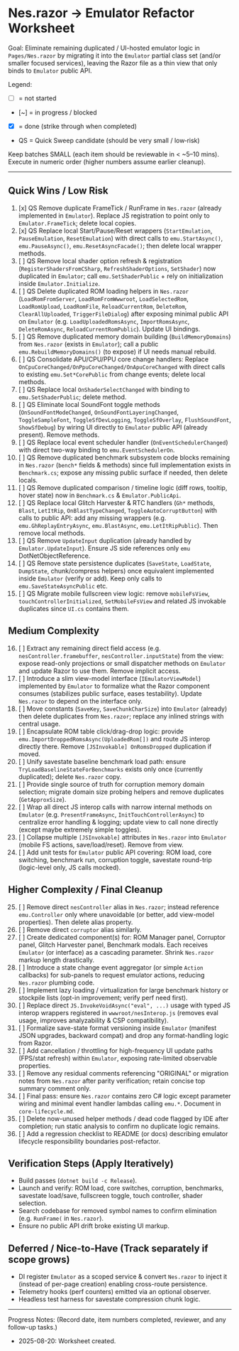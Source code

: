 # Nes.razor → Emulator Refactor Worksheet

Goal: Eliminate remaining duplicated / UI-hosted emulator logic in `Pages/Nes.razor` by migrating it into the `Emulator` partial class set (and/or smaller focused services), leaving the Razor file as a thin view that only binds to `Emulator` public API.

Legend:
- [ ] = not started
- [~] = in progress / blocked
- [x] = done (strike through when completed)
- QS = Quick Sweep candidate (should be very small / low‑risk)

Keep batches SMALL (each item should be reviewable in < ~5–10 mins). Execute in numeric order (higher numbers assume earlier cleanup).

---
## Quick Wins / Low Risk
1. [x] QS Remove duplicate FrameTick / RunFrame in `Nes.razor` (already implemented in `Emulator`). Replace JS registration to point only to `Emulator.FrameTick`; delete local copies.
2. [x] QS Replace local Start/Pause/Reset wrappers (`StartEmulation`, `PauseEmulation`, `ResetEmulation`) with direct calls to `emu.StartAsync()`, `emu.PauseAsync()`, `emu.ResetAsyncFacade()`; then delete local wrapper methods.
3. [ ] QS Remove local shader option refresh & registration (`RegisterShadersFromCSharp`, `RefreshShaderOptions`, `SetShader`) now duplicated in `Emulator`; call `emu.SetShaderPublic` + rely on initialization inside `Emulator.Initialize`.
4. [ ] QS Delete duplicated ROM loading helpers in `Nes.razor` (`LoadRomFromServer`, `LoadRomFromWwwroot`, `LoadSelectedRom`, `LoadRomUpload`, `LoadRomFile`, `ReloadCurrentRom`, `DeleteRom`, `ClearAllUploaded`, `TriggerFileDialog`) after exposing minimal public API on `Emulator` (e.g. `LoadUploadedRomsAsync`, `ImportRomsAsync`, `DeleteRomAsync`, `ReloadCurrentRomPublic`). Update UI bindings.
5. [ ] QS Remove duplicated memory domain building (`BuildMemoryDomains`) from `Nes.razor` (exists in `Emulator`); call a public `emu.RebuildMemoryDomains()` (to expose) if UI needs manual rebuild.
6. [ ] QS Consolidate APU/CPU/PPU core change handlers: Replace `OnCpuCoreChanged/OnPpuCoreChanged/OnApuCoreChanged` with direct calls to existing `emu.Set*CorePublic` from change events; delete local methods.
7. [ ] QS Replace local `OnShaderSelectChanged` with binding to `emu.SetShaderPublic`; delete method.
8. [ ] QS Eliminate local SoundFont toggle methods (`OnSoundFontModeChanged`, `OnSoundFontLayeringChanged`, `ToggleSampleFont`, `ToggleSfDevLogging`, `ToggleSfOverlay`, `FlushSoundFont`, `ShowSfDebug`) by wiring UI directly to `Emulator` public API (already present). Remove methods.
9. [ ] QS Replace local event scheduler handler (`OnEventSchedulerChanged`) with direct two-way binding to `emu.EventSchedulerOn`.
10. [ ] QS Remove duplicated benchmark subsystem code blocks remaining in `Nes.razor` (`bench*` fields & methods) since full implementation exists in `Benchmark.cs`; expose any missing public surface if needed, then delete locals.
11. [ ] QS Remove duplicated comparison / timeline logic (diff rows, tooltip, hover state) now in `Benchmark.cs` & `Emulator.PublicApi`.
12. [ ] QS Replace local Glitch Harvester & RTC handlers (`Gh*` methods, `Blast`, `LetItRip`, `OnBlastTypeChanged`, `ToggleAutoCorruptButton`) with calls to public API: add any missing wrappers (e.g. `emu.GhReplayEntryAsync`, `emu.BlastAsync`, `emu.LetItRipPublic`). Then remove local methods.
13. [ ] QS Remove `UpdateInput` duplication (already handled by `Emulator.UpdateInput`). Ensure JS side references only `emu` DotNetObjectReference.
14. [ ] QS Remove state persistence duplicates (`SaveState`, `LoadState`, `DumpState`, chunk/compress helpers) once equivalent implemented inside `Emulator` (verify or add). Keep only calls to `emu.SaveStateAsyncPublic` etc.
15. [ ] QS Migrate mobile fullscreen view logic: remove `mobileFsView`, `touchControllerInitialized`, `SetMobileFsView` and related JS invokable duplicates since `UI.cs` contains them.

## Medium Complexity
16. [ ] Extract any remaining direct field access (e.g. `nesController.framebuffer`, `nesController.inputState`) from the view: expose read-only projections or small dispatcher methods on `Emulator` and update Razor to use them. Remove implicit access.
17. [ ] Introduce a slim view-model interface (`IEmulatorViewModel`) implemented by `Emulator` to formalize what the Razor component consumes (stabilizes public surface, eases testability). Update `Nes.razor` to depend on the interface only.
18. [ ] Move constants (`SaveKey`, `SaveChunkCharSize`) into `Emulator` (already) then delete duplicates from `Nes.razor`; replace any inlined strings with central usage.
19. [ ] Encapsulate ROM table click/drag-drop logic: provide `emu.ImportDroppedRomsAsync(UploadedRom[])` and route JS interop directly there. Remove `[JSInvokable] OnRomsDropped` duplication if moved.
20. [ ] Unify savestate baseline benchmark load path: ensure `TryLoadBaselineStateForBenchmarks` exists only once (currently duplicated); delete `Nes.razor` copy.
21. [ ] Provide single source of truth for corruption memory domain selection; migrate domain size probing helpers and remove duplicates (`GetApproxSize`).
22. [ ] Wrap all direct JS interop calls with narrow internal methods on `Emulator` (e.g. `PresentFrameAsync`, `InitTouchControllerAsync`) to centralize error handling & logging; update view to call none directly (except maybe extremely simple toggles).
23. [ ] Collapse multiple `[JSInvokable]` attributes in `Nes.razor` into `Emulator` (mobile FS actions, save/load/reset). Remove from view.
24. [ ] Add unit tests for `Emulator` public API covering: ROM load, core switching, benchmark run, corruption toggle, savestate round-trip (logic-level only, JS calls mocked).

## Higher Complexity / Final Cleanup
25. [ ] Remove direct `nesController` alias in `Nes.razor`; instead reference `emu.Controller` only where unavoidable (or better, add view-model properties). Then delete alias property.
26. [ ] Remove direct `corruptor` alias similarly.
27. [ ] Create dedicated component(s) for: ROM Manager panel, Corruptor panel, Glitch Harvester panel, Benchmark modals. Each receives `Emulator` (or interface) as a cascading parameter. Shrink `Nes.razor` markup length drastically.
28. [ ] Introduce a state change event aggregator (or simple `Action` callbacks) for sub-panels to request emulator actions, reducing `Nes.razor` plumbing code.
29. [ ] Implement lazy loading / virtualization for large benchmark history or stockpile lists (opt-in improvement; verify perf need first).
30. [ ] Replace direct `JS.InvokeVoidAsync("eval", ...)` usage with typed JS interop wrappers registered in `wwwroot/nesInterop.js` (removes eval usage, improves analyzability & CSP compatibility).
31. [ ] Formalize save-state format versioning inside `Emulator` (manifest JSON upgrades, backward compat) and drop any format-handling logic from Razor.
32. [ ] Add cancellation / throttling for high-frequency UI update paths (FPS/stat refresh) within `Emulator`, exposing rate-limited observable properties.
33. [ ] Remove any residual comments referencing "ORIGINAL" or migration notes from `Nes.razor` after parity verification; retain concise top summary comment only.
34. [ ] Final pass: ensure `Nes.razor` contains zero C# logic except parameter wiring and minimal event handler lambdas calling `emu.*`. Document in `core-lifecycle.md`.
35. [ ] Delete now-unused helper methods / dead code flagged by IDE after completion; run static analysis to confirm no duplicate logic remains.
36. [ ] Add a regression checklist to README (or docs) describing emulator lifecycle responsibility boundaries post-refactor.

## Verification Steps (Apply Iteratively)
- Build passes (`dotnet build -c Release`).
- Launch and verify: ROM load, core switches, corruption, benchmarks, savestate load/save, fullscreen toggle, touch controller, shader selection.
- Search codebase for removed symbol names to confirm elimination (e.g. `RunFrame(` in `Nes.razor`).
- Ensure no public API drift broke existing UI markup.

## Deferred / Nice-to-Have (Track separately if scope grows)
- DI register `Emulator` as a scoped service & convert `Nes.razor` to inject it (instead of per-page creation) enabling cross-route persistence.
- Telemetry hooks (perf counters) emitted via an optional observer.
- Headless test harness for savestate compression chunk logic.

---

Progress Notes:
(Record date, item numbers completed, reviewer, and any follow-up tasks.)

- 2025-08-20: Worksheet created.
